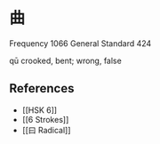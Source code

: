 # 曲
Frequency 1066
General Standard 424

qū
crooked, bent; wrong, false

## References
- [[HSK 6]]
- [[6 Strokes]]
- [[曰 Radical]]